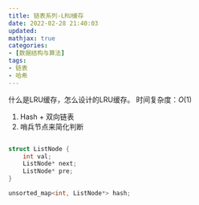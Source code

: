 ```yaml
---
title: 链表系列-LRU缓存
date: 2022-02-28 21:40:03
updated:
mathjax: true
categories:
- [数据结构与算法]
tags: 
- 链表
- 哈希
---
```


什么是LRU缓存，怎么设计的LRU缓存。
时间复杂度：$O(1)$

1. Hash + 双向链表
2. 哨兵节点来简化判断

```cpp

struct ListNode {
    int val;
    ListNode* next;
    ListNode* pre;
}

unsorted_map<int, ListNode*> hash;

```
